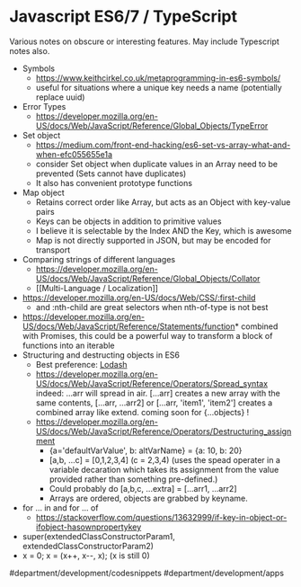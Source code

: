 # Javascript ES6/7 / TypeScript
Various notes on obscure or interesting features. May include Typescript notes also.

* Symbols
	* https://www.keithcirkel.co.uk/metaprogramming-in-es6-symbols/ 
	* useful for situations where a unique key needs a name (potentially replace uuid)
* Error Types
	* https://developer.mozilla.org/en-US/docs/Web/JavaScript/Reference/Global_Objects/TypeError
* Set object
	* https://medium.com/front-end-hacking/es6-set-vs-array-what-and-when-efc055655e1a 
	* consider Set object when duplicate values in an Array need to be prevented (Sets cannot have duplicates)
	* It also has convenient prototype functions
* Map object
	* Retains correct order like Array, but acts as an Object with key-value pairs
	* Keys can be objects in addition to primitive values
	* I believe it is selectable by the Index AND the Key, which is awesome
	* Map is not directly supported in JSON, but may be encoded for transport
* Comparing strings of different languages
	* https://developer.mozilla.org/en-US/docs/Web/JavaScript/Reference/Global_Objects/Collator
	* [[Multi-Language / Localization]]
* https://developer.mozilla.org/en-US/docs/Web/CSS/:first-child
	* and :nth-child are great selectors when nth-of-type is not best
* https://developer.mozilla.org/en-US/docs/Web/JavaScript/Reference/Statements/function* combined with Promises, this could be a powerful way to transform a block of functions into an iterable
* Structuring and destructing objects in ES6
	* Best preference: [Lodash](https://lodash.com/)
	* https://developer.mozilla.org/en-US/docs/Web/JavaScript/Reference/Operators/Spread_syntax indeed: ...arr will spread in air. [...arr] creates a new array with the same contents, [...arr, ...arr2] or [...arr, 'item1', 'item2'] creates a combined array like extend. coming soon for {...objects} !
	* https://developer.mozilla.org/en-US/docs/Web/JavaScript/Reference/Operators/Destructuring_assignment 
		* {a='defaultVarValue', b: altVarName} = {a: 10, b: 20}
		* [a,b, ...c] = [0,1,2,3,4] (c = 2,3,4) (uses the spead operater in a variable decaration which takes its assignment from the value provided rather than something pre-defined.)
		* Could probably do [a,b,c, ...extra] = [...arr1, ...arr2]
		* Arrays are ordered, objects are grabbed by keyname.
* for … in and for … of
	* https://stackoverflow.com/questions/13632999/if-key-in-object-or-ifobject-hasownpropertykey
* super(extendedClassConstructorParam1, extendedClassConstructorParam2)
* x = 0; x = (x++, x--, x); (x is still 0)

#department/development/codesnippets
#department/development/apps